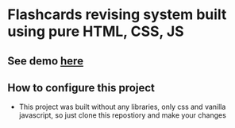 # Flashcards revising system built using pure HTML, CSS, JS

## See demo [here](https://arkadiuszpasek.github.io/flash-cards-repetition/)

## How to configure this project
- This project was built without any libraries, only css and vanilla javascript, so just clone this repostiory and make your changes
